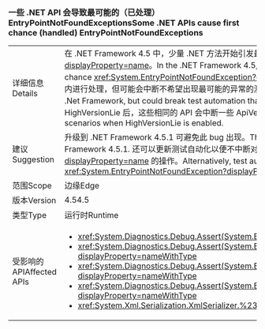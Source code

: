 ### <a name="some-net-apis-cause-first-chance-handled-entrypointnotfoundexceptions"></a><span data-ttu-id="e4a93-101">一些 .NET API 会导致最可能的（已处理）EntryPointNotFoundExceptions</span><span class="sxs-lookup"><span data-stu-id="e4a93-101">Some .NET APIs cause first chance (handled) EntryPointNotFoundExceptions</span></span>

|   |   |
|---|---|
|<span data-ttu-id="e4a93-102">详细信息</span><span class="sxs-lookup"><span data-stu-id="e4a93-102">Details</span></span>|<span data-ttu-id="e4a93-103">在 .NET Framework 4.5 中，少量 .NET 方法开始引发最可能的 <xref:System.EntryPointNotFoundException?displayProperty=name>。</span><span class="sxs-lookup"><span data-stu-id="e4a93-103">In the .NET Framework 4.5, a small number of .NET methods began throwing first chance <xref:System.EntryPointNotFoundException?displayProperty=name>s.</span></span> <span data-ttu-id="e4a93-104">这些异常在 .NET Framework 内进行处理，但可能会中断不希望出现最可能的异常的测试自动化。</span><span class="sxs-lookup"><span data-stu-id="e4a93-104">These exceptions were handled within the .Net Framework, but could break test automation that did not expect the first chance exceptions.</span></span> <span data-ttu-id="e4a93-105">启用 HighVersionLie 后，这些相同的 API 会中断一些 ApiVerifier 方案。</span><span class="sxs-lookup"><span data-stu-id="e4a93-105">These same APIs break some ApiVerifier scenarios when HighVersionLie is enabled.</span></span>|
|<span data-ttu-id="e4a93-106">建议</span><span class="sxs-lookup"><span data-stu-id="e4a93-106">Suggestion</span></span>|<span data-ttu-id="e4a93-107">升级到 .NET Framework 4.5.1 可避免此 bug 出现。</span><span class="sxs-lookup"><span data-stu-id="e4a93-107">This bug can be avoided by upgrading to .NET Framework 4.5.1.</span></span> <span data-ttu-id="e4a93-108">还可以更新测试自动化以便不中断对最可能的 <xref:System.EntryPointNotFoundException?displayProperty=name> 的操作。</span><span class="sxs-lookup"><span data-stu-id="e4a93-108">Alternatively, test automation can be updated to not break on first-chance <xref:System.EntryPointNotFoundException?displayProperty=name>s.</span></span>|
|<span data-ttu-id="e4a93-109">范围</span><span class="sxs-lookup"><span data-stu-id="e4a93-109">Scope</span></span>|<span data-ttu-id="e4a93-110">边缘</span><span class="sxs-lookup"><span data-stu-id="e4a93-110">Edge</span></span>|
|<span data-ttu-id="e4a93-111">版本</span><span class="sxs-lookup"><span data-stu-id="e4a93-111">Version</span></span>|<span data-ttu-id="e4a93-112">4.5</span><span class="sxs-lookup"><span data-stu-id="e4a93-112">4.5</span></span>|
|<span data-ttu-id="e4a93-113">类型</span><span class="sxs-lookup"><span data-stu-id="e4a93-113">Type</span></span>|<span data-ttu-id="e4a93-114">运行时</span><span class="sxs-lookup"><span data-stu-id="e4a93-114">Runtime</span></span>|
|<span data-ttu-id="e4a93-115">受影响的 API</span><span class="sxs-lookup"><span data-stu-id="e4a93-115">Affected APIs</span></span>|<ul><li><xref:System.Diagnostics.Debug.Assert(System.Boolean)?displayProperty=nameWithType></li><li><xref:System.Diagnostics.Debug.Assert(System.Boolean,System.String)?displayProperty=nameWithType></li><li><xref:System.Diagnostics.Debug.Assert(System.Boolean,System.String,System.String)?displayProperty=nameWithType></li><li><xref:System.Diagnostics.Debug.Assert(System.Boolean,System.String,System.String,System.Object[])?displayProperty=nameWithType></li><li><xref:System.Xml.Serialization.XmlSerializer.%23ctor(System.Type)?displayProperty=nameWithType></li></ul>|

